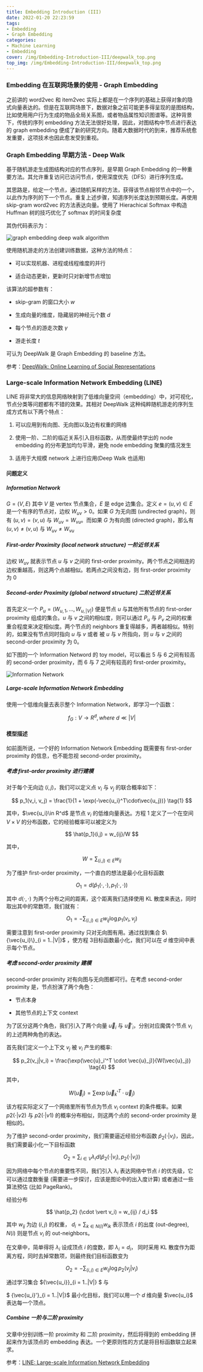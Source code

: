 ```yaml
---
title: Embedding Introduction (III)
date: 2022-01-20 22:23:59
tags: 
- Embedding
- Graph Embedding
categories:
- Machine Learning
- Embedding
cover: /img/Embedding-Introduction-III/deepwalk_top.png
top_img: /img/Embedding-Introduction-III/deepwalk_top.png
---
```


### Embedding 在互联网场景的使用 - Graph Embedding

之前讲的 word2vec 和 item2vec 实际上都是在一个序列的基础上获得对象的隐式向量表达的。但是在互联网场景下，数据对象之前可能更多得呈现的是图结构，比如使用用户行为生成的物品全局关系图，或者物品属性知识图谱等。这种背景下，传统的序列 embedding 方法无法很好处理，因此，对图结构中节点进行表达的 graph embedding 便成了新的研究方向。随着大数据时代的到来，推荐系统愈发重要，这项技术也因此愈发受到重视。

### Graph Embedding 早期方法 - Deep Walk

基于随机游走生成图结构对应的节点序列，是早期 Graph Embedding 的一种重要方法。其允许重复访问已访问节点，使用深度优先（DFS）进行序列生成。

其思路是，给定一个节点，通过随机采样的方法，获得该节点相邻节点中的一个，以此作为序列的下一个节点。重复上述步骤，知道序列长度达到预期长度。再使用 skip-gram word2vec 的方法表达向量。使用了 Hierachical Softmax 中构造 Huffman 树的技巧优化了 softmax 的时间复杂度

其伪代码表示为：

![graph embedding deep walk algorithm](https://jason24-zeng.github.io/img/Embedding-Introduction-III/fake_coding.png) 

使用随机游走的方法创建训练数据，这种方法的特点：

- 可以实现机器、进程或线程维度的并行

- 适合动态更新，更新时只对新增节点增加

该算法的超参数有：

- skip-gram 的窗口大小 $w$

- 生成向量的维度，隐藏层的神经元个数 $d$

- 每个节点的游走次数 $\gamma$

- 游走长度 $t$

可认为 DeepWalk 是 Graph Embedding 的 baseline 方法。

参考：[DeepWalk: Online Learning of Social Representations](https://arxiv.org/pdf/1403.6652.pdf)

### Large-scale Information Network Embedding (LINE)

LINE 将非常大的信息网络映射到了低维向量空间（embedding）中，对可视化，节点分类等问题都有不错的效果。其相对 DeepWalk 这种纯粹随机游走的序列生成方式有以下两个特点：

1. 可以应用到有向图、无向图以及边有权重的网络

2. 使用一阶、二阶的临近关系引入目标函数，从而使最终学出的 node embedding 的分布更加均匀平滑，避免 node embedding 聚集的情况发生

3. 适用于大规模 network 上进行应用(Deep Walk 也适用)

#### 问题定义

##### Information Network

$G = (V, E)$ 其中 $V$ 是 vertex 节点集合，$E$ 是 edge 边集合。定义 $e = (u, v) \in E$ 是一个有序的节点对，边权 $W_{uv} > 0$。如果 $G$ 为无向图 (undirected graph)，则有 $(u, v) = (v, u)$ 与 $W_{uv} =  W_{vu}$。而如果 $G$ 为有向图 (directed graph)，那么有 $(u, v) \neq (v, u)$ 与 $W_{uv} \neq W_{vu}$

##### First-order Proximity (local network structure) 一阶近邻关系

边权 $W_{uv}$ 就表示节点 $u$ 与 $v$ 之间的 first-order proximity。两个节点之间相连的边权重越高，则这两个点越相似。若两点之间没有边，则 first-order proximity 为 0

##### Second-order Proximity (global netword structure) 二阶近邻关系

首先定义一个 $P_u = (W_{u,1},..., W_{u, |V|})$ 便是节点 $u$ 与其他所有节点的 first-order proximity 组成的集合。$u$ 与 $v$ 之间的相似度，则可以通过 $P_u$ 与 $P_v$ 之间的权重重合程度来决定相似度。两个节点的 neighbors 重复得越多，两者越相似。特别的，如果没有节点同时指向 $u$ 与 $v$ 或者 被 $u$ 与 $v$ 所指向，则 $u$ 与 $v$ 之间的 second-order proximity 为 0。

如下图的一个 Information Netword 的 toy model，可以看出 5 与 6 之间有较高的 second-order proximity，而 6 与 7 之间有较高的 first-order proximity。

![Information Network](https://jason24-zeng.github.io/img/Embedding-Introduction-III/line_information_network.png)

##### Large-scale Information Network Embedding

使用一个低维向量去表示整个 Information Network，即学习一个函数：

$$
f_G : V \rightarrow R^d, where \ d \ll|V|
$$

#### 模型描述

如前面所说，一个好的 Information Network Embedding 既需要有 first-order proximity 的信息，也不能忽视 second-order proximity。

##### 考虑 first-order proximity 进行建模

对于每个无向边 $(i,j)$，我们可以定义点 $v_i$ 与 $v_j$ 的联合概率如下：

$$
p_1(v_i, v_j) = \frac{1}{1 + \exp(-\vec{u_i}^T\cdot\vec{u_j})} \tag{1}
$$

其中，$\vec{u_i}\in R^d$ 是节点 $v_i$ 的低维向量表达。方程 $1$ 定义了一个在空间 $V \times V$ 的分布函数，它的经验概率可以被定义为 

$$
\hat{p_1}(i,j) = w_{ij}/W
$$

其中，

$$
W = {\sum_{(i, j)\in E} w_{ij}}
$$

为了维护 first-order proximity，一个直白的想法是最小化目标函数 

$$
O_1 = d(\hat{p}_1(\cdot ,\cdot), p_1(\cdot ,\cdot)) \tag{2}
$$

其中 $d(\cdot ,\cdot)$ 为两个分布之间的距离，这个距离我们选择使用 KL 散度来表达，同时取出其中的常数项，我们就有：

$$
O_1 = - \sum_{(i, j)\in E} w_{ij}\log p_1(v_i, v_j) \tag{3}
$$

需要注意到 first-order proximity 只对无向图有用。通过找到集合 $\{\vec{u_i}\}_{i = 1..|V|}$ ，使方程 $3$目标函数最小化，我们可以在 $d$ 维空间中表示每个节点。

##### 考虑 second-order proximity 建模

second-order proximity 对有向图与无向图都可行。在考虑 second-order proximity  是，节点扮演了两个角色：

- 节点本身

- 其他节点的上下文 context

为了区分这两个角色，我们引入了两个向量 $\vec{u}_i$ 与 $\vec{u}'_i$，分别对应魔偶个节点 $v_i$ 的上述两种角色的表达。

首先我们定义一个上下文 $v_j$ 被 $v_i$ 产生的概率:

$$
p_2(v_j|v_i) = \frac{\exp(\vec{u}_i'^T \cdot \vec{u}_j)}{W(\vec{u}_j)} \tag{4}
$$

其中，

$$
W(\vec{u}_j) = \sum \exp(\vec{u}_k'^T \cdot \vec{u}_j)
$$

该方程实际定义了一个网络里所有节点为节点 $v_i$ context 的条件概率。如果 $p2(\cdot | v2)$ 与 $p2(\cdot | v1)$ 的概率分布相似，则这两个点的 second-order proximity 是相似的。

为了维护 second-order proximity，我们需要逼近经验分布函数 $\hat{p}_2(\cdot | v_i)$，因此，我们需要最小化一下目标函数

$$
O_2 = \sum_{i \in V} \lambda_i d(\hat{p}_2(\cdot|v_i), p_2(\cdot|v_i)) \tag{5}
$$

因为网络中每个节点的重要性不同，我们引入 $\lambda_i$ 表达网络中节点 $i$ 的优先级，它可以通过度数衡量 (需要进一步探讨，应该是图论中的出入度计算) 或者通过一些算法预估 (比如 PageRank)。

经验分布 

$$
\hat{p_2} (\cdot \vert v_i) = w_{ij} / d_i
$$

其中 $w_{ij}$ 为边 $(i,j)$ 的权重， $d_i = \sum_{k\in N(i)}  w_{ik}$ 表示顶点 $i$ 的出度 (out-degree), $N(i)$ 则是节点 $v_i$ 的 out-neighbors。

在文章中，简单得将 $\lambda_i$ 设成顶点 $i$ 的度数，即 $\lambda_i = d_i$， 同时采用 KL 散度作为距离方程，同时去掉常数项，则最终我们目标函数变为 

$$
O_2 = - \sum_{(i, j)\in E} w_{ij} \log p_2(v_j|v_i)
$$

通过学习集合 $\{\vec{u_i}\}_{i = 1..|V|} $ 与 

$ \{\vec{u_i}'\}_{i = 1..|V|}$ 最小化目标，我们可以用一个 $d$ 维向量 $\vec{u_i}$ 表达每一个顶点。

##### Combine 一阶与二阶 proximity

文章中分别训练一阶 proximity 和 二阶 proximity，然后将得到的 embedding 拼起来作为该顶点的 embedding 表达。一个更原则性的方式是将目标函数联立起来求。

参考：[LINE: Large-scale Information Network Embedding](https://arxiv.org/pdf/1503.03578.pdf)
